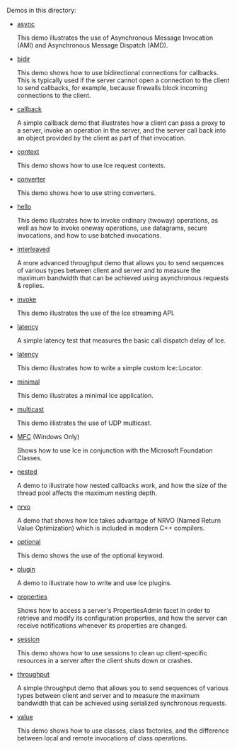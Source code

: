 Demos in this directory:

- [async](./async)

  This demo illustrates the use of Asynchronous Message Invocation
  (AMI) and Asynchronous Message Dispatch (AMD).

- [bidir](./bidir)

  This demo shows how to use bidirectional connections for callbacks.
  This is typically used if the server cannot open a connection to the
  client to send callbacks, for example, because firewalls block
  incoming connections to the client.

- [callback](./callback)

  A simple callback demo that illustrates how a client can pass a
  proxy to a server, invoke an operation in the server, and the server
  call back into an object provided by the client as part of that
  invocation.

- [context](./context)

  This demo shows how to use Ice request contexts.

- [converter](./converter)

  This demo shows how to use string converters.

- [hello](./hello)

  This demo illustrates how to invoke ordinary (twoway) operations, as
  well as how to invoke oneway operations, use datagrams, secure
  invocations, and how to use batched invocations.

- [interleaved](./interleaved)

  A more advanced throughput demo that allows you to send sequences of
  various types between client and server and to measure the maximum
  bandwidth that can be achieved using asynchronous requests & replies.

- [invoke](./invoke)

  This demo illustrates the use of the Ice streaming API.

- [latency](./latency)

  A simple latency test that measures the basic call dispatch delay of
  Ice.

- [latency](./latency)

  This demo illustrates how to write a simple custom Ice::Locator.

- [minimal](./minimal)

  This demo illustrates a minimal Ice application.

- [multicast](./multicast)

  This demo illistrates the use of UDP multicast.

- [MFC](./MFC) (Windows Only)

  Shows how to use Ice in conjunction with the Microsoft Foundation
  Classes.

- [nested](./nested)

  A demo to illustrate how nested callbacks work, and how the size of
  the thread pool affects the maximum nesting depth.

- [nrvo](./nrvo)

  A demo that shows how Ice takes advantage of NRVO (Named Return
  Value Optimization) which is included in modern C++ compilers.

- [optional](./optional)

  This demo shows the use of the optional keyword.

- [plugin](./plugin)

  A demo to illustrate how to write and use Ice plugins.

- [properties](./properties)

  Shows how to access a server's PropertiesAdmin facet in order to
  retrieve and modify its configuration properties, and how the server
  can receive notifications whenever its properties are changed.

- [session](./session)

  This demo shows how to use sessions to clean up client-specific
  resources in a server after the client shuts down or crashes.

- [throughput](./throughput)

  A simple throughput demo that allows you to send sequences of
  various types between client and server and to measure the maximum
  bandwidth that can be achieved using serialized synchronous
  requests.

- [value](./value)

  This demo shows how to use classes, class factories, and the
  difference between local and remote invocations of class operations.

